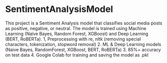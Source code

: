 # SentimentAnalysisModel
This project is a Sentiment Analysis model that classifies social media posts as positive, negative, or neutral. The model is trained using Machine Learning (Naïve Bayes, Random Forest, XGBoost) and Deep Learning (BERT, RoBERTa).
1, Preprocessing with re, nltk (removing special characters, tokenization, stopword removal)
2. ML & Deep Learning models (Naive Bayes, RandomForest, XGBoost, BERT, RoBERTa)
3. 85%+ accuracy on test data
4. Google Colab for training and saving the model as .pkl
